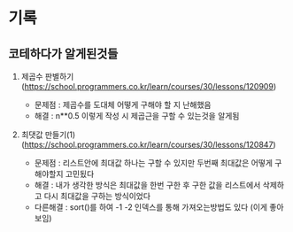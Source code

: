 # 기록

## 코테하다가 알게된것들

1. 제곱수 판별하기 (https://school.programmers.co.kr/learn/courses/30/lessons/120909)

   - 문제점 : 제곱수를 도대체 어떻게 구해야 할 지 난해했음
   - 해결 : n\*\*0.5 이렇게 작성 시 제곱근을 구할 수 있는것을 알게됨

2. 최댓값 만들기(1) (https://school.programmers.co.kr/learn/courses/30/lessons/120847)
   - 문제점 : 리스트안에 최대값 하나는 구할 수 있지만 두번째 최대값은 어떻게 구해야할지 고민됬다
   - 해결 : 내가 생각한 방식은 최대값을 한번 구한 후 구한 값을 리스트에서 삭제하고 다시 최대값을 구하는 방식이었다
   - 다른해결 : sort()를 하여 -1 -2 인덱스를 통해 가져오는방법도 있다 (이게 좋아보임)

